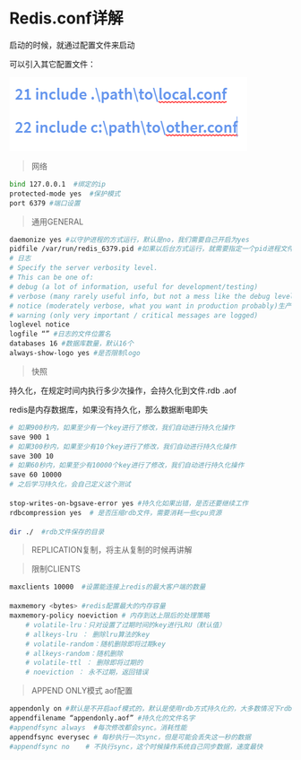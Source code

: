 # Redis.conf详解

启动的时候，就通过配置文件来启动

可以引入其它配置文件：

 ![image-20210307221029353](../00.Image/image-20210307221029353.png)

> 网络

```bash
bind 127.0.0.1  #绑定的ip
protected-mode yes  #保护模式
port 6379 #端口设置
```



> 通用GENERAL

```bash
daemonize yes #以守护进程的方式运行，默认是no，我们需要自己开启为yes
pidfile /var/run/redis_6379.pid #如果以后台方式运行，就需要指定一个pid进程文件
# 日志
# Specify the server verbosity level.
# This can be one of:
# debug (a lot of information, useful for development/testing)
# verbose (many rarely useful info, but not a mess like the debug level)
# notice (moderately verbose, what you want in production probably)生产环境
# warning (only very important / critical messages are logged)
loglevel notice
logfile “” #日志的文件位置名
databases 16 #数据库数量，默认16个
always-show-logo yes #是否限制logo
```

> 快照

持久化，在规定时间内执行多少次操作，会持久化到文件.rdb .aof

redis是内存数据库，如果没有持久化，那么数据断电即失

```bash
# 如果900秒内，如果至少有一个key进行了修改，我们自动进行持久化操作
save 900 1
# 如果300秒内，如果至少有10个key进行了修改，我们自动进行持久化操作
save 300 10
# 如果60秒内，如果至少有10000个key进行了修改，我们自动进行持久化操作
save 60 10000
# 之后学习持久化，会自己定义这个测试

stop-writes-on-bgsave-error yes #持久化如果出错，是否还要继续工作
rdbcompression yes  # 是否压缩rdb文件，需要消耗一些cpu资源

dir ./  #rdb文件保存的目录
```



> REPLICATION复制，将主从复制的时候再讲解



> 限制CLIENTS

```bash
maxclients 10000  #设置能连接上redis的最大客户端的数量

maxmemory <bytes> #redis配置最大的内存容量
maxmemory-policy noeviction # 内存到达上限后的处理策略
	# volatile-lru：只对设置了过期时间的key进行LRU（默认值） 
	# allkeys-lru ： 删除lru算法的key   
	# volatile-random：随机删除即将过期key   
	# allkeys-random：随机删除   
	# volatile-ttl ： 删除即将过期的   
	# noeviction ： 永不过期，返回错误
```



> APPEND ONLY模式  aof配置

```bash
appendonly on #默认是不开启aof模式的，默认是使用rdb方式持久化的，大多数情况下rdb够用
appendfilename “appendonly.aof” #持久化的文件名字
#appendfsync always  #每次修改都会sync。消耗性能
appendfsync everysec # 每秒执行一次sync，但是可能会丢失这一秒的数据
#appendfsync no    # 不执行sync，这个时候操作系统自己同步数据，速度最快
```



